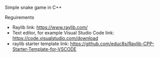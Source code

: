 Simple snake game in C++

Reguirements
- Raylib link: https://www.raylib.com/
- Text editor, for example Visual Studio Code link: https://code.visualstudio.com/download
- raylib starter template link: https://github.com/educ8s/Raylib-CPP-Starter-Template-for-VSCODE
